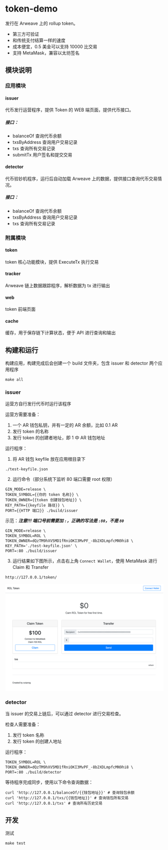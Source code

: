 # token-demo

发行在 Arweave 上的 rollup token。

- 第三方可验证
- 和传统支付结算一样的速度
- 成本便宜，0.5 美金可以支持 10000 比交易
- 支持 MetaMask，兼容以太坊签名

## 模块说明

### 应用模块

#### issuer

代币发行运营程序，提供 Token 的 WEB 端页面，提供代币接口。

##### 接口：

- balanceOf 查询代币余额
- txsByAddress 查询用户交易记录
- txs 查询所有交易记录
- submitTx 用户签名和提交交易

#### detector

代币验钞机程序，运行后自动加载 Arweave 上的数据，提供接口查询代币交易情况。

##### 接口：

- balanceOf 查询代币余额
- txsByAddress 查询用户交易记录
- txs 查询所有交易记录

### 附属模块

#### token

token 核心功能模块，提供 ExecuteTx 执行交易

#### tracker

Arweave 链上数据跟踪程序，解析数据为 tx 进行输出

#### web

token 前端页面

#### cache

缓存，用于保存链下计算状态，便于 API 进行查询和输出

## 构建和运行

构建应用，构建完成后会创建一个 build 文件夹，包含 issuer 和 detector 两个应用程序

```shell
make all
```

### issuer

运营方自行发行代币时运行该程序

运营方需要准备：

1. 一个 AR 钱包私钥，并有一定的 AR 余额，比如 0.1 AR
2. 发行 token 的名称
3. 发行 token 的创建者地址，即 1 中 AR 钱包地址

运行程序：

1. 将 AR 钱包 keyfile 放在应用根目录下
```shell
./test-keyfile.json
```
2. 运行命令（部分系统下监听 80 端口需要 root 权限）
```shell
GIN_MODE=release \
TOKEN_SYMBOL={{你的 token 名称}} \
TOKEN_OWNER={{token 创建钱包地址}} \
KEY_PATH={{keyfile 路径}} \
PORT={{HTTP 端口}} ./build/issuer
```
示范：***注意!!! 端口号前需要加 `:`，正确的写法是 `:80`，不是 `80`***
```shell
GIN_MODE=release \
TOKEN_SYMBOL=ROL \
TOKEN_OWNER=dQzTM9hXV5MD1fRniOKI3MvPF_-8b2XDLmpfcMN9hi8 \
KEY_PATH='./test-keyfile.json' \
PORT=:80 ./build/issuer
```
3. 运行结果如下图所示，点击右上角 `Connect Wallet`，使用 MetaMask 进行 Claim 和 Transfer
```
http://127.0.0.1/token/
```

![demo-1](./demo-1.png)

### detector

当 issuer 的交易上链后，可以通过 detector 进行交易检查。

检查人需要准备：

1. 发行 token 名称
2. 发行 token 的创建人地址

运行程序：

```shell
TOKEN_SYMBOL=ROL \
TOKEN_OWNER=dQzTM9hXV5MD1fRniOKI3MvPF_-8b2XDLmpfcMN9hi8 \
PORT=:80 ./build/detector
```

等待程序完成同步，使用以下命令查询数据：

```shell
curl 'http://127.0.0.1/balanceOf/{{钱包地址}}' # 查询钱包余额
curl 'http://127.0.0.1/txs/{{钱包地址}}' # 查询钱包所有交易
curl 'http://127.0.0.1/txs' # 查询所有历史交易
```

## 开发

测试

```shell
make test
```
